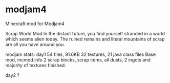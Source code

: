 modjam4
=======

Minecraft mod for Modjam4

Scrap World Mod
In the distant future, you find yourself stranded in a world which seems alien today.
The ruined remains and literal mountains of scrap are all you have around you.

modjam stats:
day1
54 files, 81.6KB
32 textures, 21 java class files
Base mod, mcmod.info
2 scrap blocks, scrap items, all dusts, 2 ingots and majority of textures finished.

day2
?
